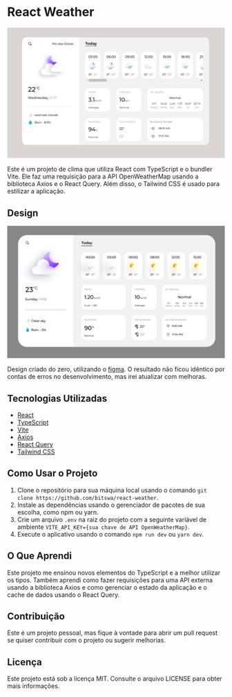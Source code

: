 # React Weather

![Preview](https://github.com/bitswa/react-weather/blob/master/preview.png)

Este é um projeto de clima que utiliza React com TypeScript e o bundler Vite. Ele faz uma requisição para a API OpenWeatherMap usando a biblioteca Axios e o React Query. Além disso, o Tailwind CSS é usado para estilizar a aplicação.

## Design

![Preview](https://github.com/bitswa/react-weather/blob/master/design.png)

Design criado do zero, utilizando o [figma](https://www.figma.com/file/XkVyrNfiwyb7pWvBTA3RZe/Weather-App?type=design&node-id=0%3A1&t=rYop3IR9fRHk6JAL-1).
O resultado não ficou idêntico por contas de erros no desenvolvimento, mas irei atualizar com melhoras.

## Tecnologias Utilizadas

- [React](https://reactjs.org/)
- [TypeScript](https://www.typescriptlang.org/)
- [Vite](https://vitejs.dev/)
- [Axios](https://axios-http.com/)
- [React Query](https://react-query.tanstack.com/)
- [Tailwind CSS](https://tailwindcss.com/)

## Como Usar o Projeto

1. Clone o repositório para sua máquina local usando o comando `git clone https://github.com/bitswa/react-weather`.
2. Instale as dependências usando o gerenciador de pacotes de sua escolha, como npm ou yarn.
3. Crie um arquivo `.env` na raiz do projeto com a seguinte variável de ambiente `VITE_API_KEY={sua chave de API OpenWeatherMap}`. 
4. Execute o aplicativo usando o comando `npm run dev` ou `yarn dev`.

## O Que Aprendi

Este projeto me ensinou novos elementos do TypeScript e a melhor utilizar os tipos. Também aprendi como fazer requisições para uma API externa usando a biblioteca Axios e como gerenciar o estado da aplicação e o cache de dados usando o React Query. 
## Contribuição

Este é um projeto pessoal, mas fique à vontade para abrir um pull request se quiser contribuir com o projeto ou sugerir melhorias.

## Licença

Este projeto está sob a licença MIT. Consulte o arquivo LICENSE para obter mais informações.
